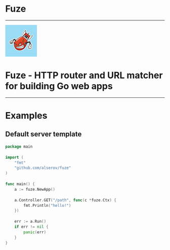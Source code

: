 
# Fuze

--------

<div>
    <img src="docs/fuze.jpg" alt="drawing" style="height:100px;"/>
    <h1>Fuze - HTTP router and URL matcher for building Go web apps</h1>
</div>

--------

# Examples

## Default server template

```go
package main

import (
	"fmt"
	"github.com/alserov/fuze"
)

func main() {
	a := fuze.NewApp()

	a.Controller.GET("/path", func(c *fuze.Ctx) {
		fmt.Println("hello!")
	})

	err := a.Run()
	if err != nil {
		panic(err)
	}
}
 ```  